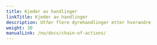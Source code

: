 ```yaml
---
title: Kjeder av handlinger
linkTitle: Kjeder av handlinger
description: Utfør flere dyrehandlinger etter hverandre
weight: 30
manualLink: /no/docs/chain-of-actions/
---
```

<script>
  window.location.href = "/no/docs/chain-of-actions/";
</script>
